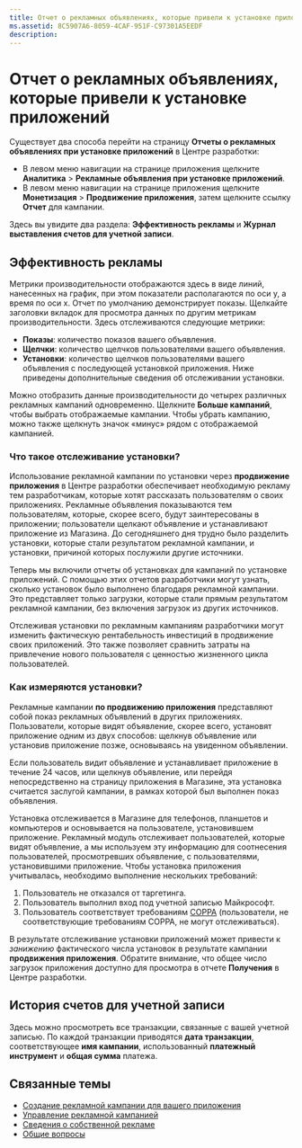 ```yaml
---
title: Отчет о рекламных объявлениях, которые привели к установке приложений
ms.assetid: 8C5907A6-8059-4CAF-951F-C97301A5EEDF
description: 
---
```


# Отчет о рекламных объявлениях, которые привели к установке приложений

Существует два способа перейти на страницу **Отчеты о рекламных объявлениях при установке приложений** в Центре разработки:

-   В левом меню навигации на странице приложения щелкните **Аналитика** &gt; **Рекламные объявления при установке приложений**.
-   В левом меню навигации на странице приложения щелкните **Монетизация** &gt; **Продвижение приложения**, затем щелкните ссылку **Отчет** для кампании.

Здесь вы увидите два раздела: **Эффективность рекламы** и **Журнал выставления счетов для учетной записи**.

## Эффективность рекламы

Метрики производительности отображаются здесь в виде линий, нанесенных на график, при этом показатели располагаются по оси y, а время по оси x. Отчет по умолчанию демонстрирует показы. Щелкайте заголовки вкладок для просмотра данных по другим метрикам производительности. Здесь отслеживаются следующие метрики:

-   **Показы**: количество показов вашего объявления.
-   **Щелчки**: количество щелчков пользователями вашего объявления.
-   **Установки**: количество щелчков пользователями вашего объявления с последующей установкой приложения. Ниже приведены дополнительные сведения об отслеживании установки.

Можно отобразить данные производительности до четырех различных рекламных кампаний одновременно. Щелкните **Больше кампаний**, чтобы выбрать отображаемые кампании. Чтобы убрать кампанию, можно также щелкнуть значок «минус» рядом с отображаемой кампанией.

### Что такое отслеживание установки?

Использование рекламной кампании по установки через **продвижение приложения** в Центре разработки обеспечивает необходимую рекламу тем разработчикам, которые хотят рассказать пользователям о своих приложениях. Рекламные объявления показываются тем пользователям, которые, скорее всего, будут заинтересованы в приложении; пользователи щелкают объявление и устанавливают приложение из Магазина. До сегодняшнего дня трудно было разделить установки, которые стали результатом рекламной кампании, и установки, причиной которых послужили другие источники.

Теперь мы включили отчеты об установках для кампаний по установке приложений. С помощью этих отчетов разработчики могут узнать, сколько установок было выполнено благодаря рекламной кампании. Это представляет только загрузки, которые стали прямым результатом рекламной кампании, без включения загрузок из других источников.

Отслеживая установки по рекламным кампаниям разработчики могут изменить фактическую рентабельность инвестиций в продвижение своих приложений. Это также позволяет сравнить затраты на привлечение нового пользователя с ценностью жизненного цикла пользователей.

### Как измеряются установки?

Рекламные кампании **по продвижению приложения** представляют собой показ рекламных объявлений в других приложениях. Пользователи, которые видят объявление, скорее всего, установят приложение одним из двух способов: щелкнув объявление или установив приложение позже, основываясь на увиденном объявлении.

Если пользователь видит объявление и устанавливает приложение в течение 24 часов, или щелкнув объявление, или перейдя непосредственно на страницу приложения в Магазине, эта установка считается заслугой кампании, в рамках которой был выполнен показ объявления.

Установка отслеживается в Магазине для телефонов, планшетов и компьютеров и основывается на пользователе, установившем приложение. Рекламный модуль отслеживает пользователей, которые видят объявление, а мы используем эту информацию для соотнесения пользователей, просмотревших объявление, с пользователями, установившими приложение. Чтобы установка приложения учитывалась, необходимо выполнение нескольких требований:

1.  Пользователь не отказался от таргетинга.
2.  Пользователь выполнил вход под учетной записью Майкрософт.
3.  Пользователь соответствует требованиям [COPPA](http://go.microsoft.com/fwlink?LinkId=536558) (пользователи, не соответствующие требованиям COPPA, не могут отслеживаться).

В результате отслеживание установки приложений может привести к *занижению* фактического числа установок в результате кампании **продвижения приложения**. Обратите внимание, что общее число загрузок приложения доступно для просмотра в отчете **Получения** в Центре разработки.

## История счетов для учетной записи

Здесь можно просмотреть все транзакции, связанные с вашей учетной записью. По каждой транзакции приводятся **дата транзакции**, соответствующее **имя кампании**, использованный **платежный инструмент** и **общая сумма** платежа.

## Связанные темы

* [Создание рекламной кампании для вашего приложения](create-an-ad-campaign-for-your-app.md)
* [Управление рекламной кампанией](managing-your-ad-campaign.md)
* [Сведения о собственной рекламе](about-house-ads.md)
* [Общие вопросы](common-questions.md)
 

 






<!--HONumber=Mar16_HO1-->


